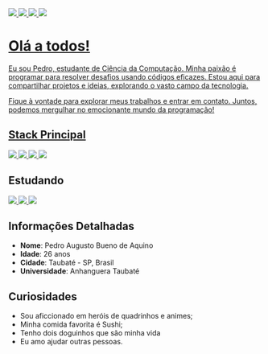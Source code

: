 <div>
  <a target="_blank" href="https://www.linkedin.com/in/pedro-augusto-bueno-de-aquino-3a428b145/">
  <img src="https://img.shields.io/badge/LinkedIn-0077B5?style=for-the-badge&logo=linkedin&logoColor=white" />
  </a>
  <a target="_blank" href="https://twitter.com/PedroAug2305">
  <img src="https://img.shields.io/badge/Twitter-1DA1F2?style=for-the-badge&logo=twitter&logoColor=white" />
  </a>  <a target="_blank" href="https://www.instagram.com/eupedro.js/">
  <img src="https://img.shields.io/badge/Instagram-E4405F?style=for-the-badge&logo=instagram&logoColor=white" />
  </a>  <a target="_blank" href="https://dev.to/pedroaugusto2305">
  <img src="https://img.shields.io/badge/dev.to-0A0A0A?style=for-the-badge&logo=devdotto&logoColor=white" />
</div>

# Olá a todos!

Eu sou Pedro, estudante de Ciência da Computação. Minha paixão é programar para resolver desafios usando códigos eficazes. Estou aqui para compartilhar projetos e ideias, explorando o vasto campo da tecnologia.

Fique à vontade para explorar meus trabalhos e entrar em contato. Juntos, podemos mergulhar no emocionante mundo da programação!

## Stack Principal

<div>

  <a target="_blank" href="#">
    <img src="https://img.shields.io/badge/React-61DAFB.svg?style=for-the-badge&logo=React&logoColor=black" />
  </a>
  <a target="_blank" href="#">
    <img src="https://img.shields.io/badge/Node.js-339933.svg?style=for-the-badge&logo=nodedotjs&logoColor=white" />
  </a>
  <a target="_blank" href="#">
    <img src="https://img.shields.io/badge/MySQL-4479A1.svg?style=for-the-badge&logo=MySQL&logoColor=white" />
  </a>
  <a target="_blank" href="#">
    <img src="https://img.shields.io/badge/Amazon%20AWS-232F3E.svg?style=for-the-badge&logo=Amazon-AWS&logoColor=white" />
  </a>
</div>

## Estudando

<div>
  <a target="_blank" href="#">
    <img src="https://img.shields.io/badge/Clojure-5881D8.svg?style=for-the-badge&logo=Clojure&logoColor=white" />
  </a>
  <a target="_blank" href="#">
    <img src="https://img.shields.io/badge/C-00599C?style=for-the-badge&logo=c&logoColor=white" />
  </a>
  <a target="_blank" href="#">
    <img src="https://img.shields.io/badge/C++-00599C.svg?style=for-the-badge&logo=C++&logoColor=white" />
  </a>
</div>

## Informações Detalhadas

- **Nome**: Pedro Augusto Bueno de Aquino
- **Idade**: 26 anos
- **Cidade**: Taubaté - SP, Brasil
- **Universidade**: Anhanguera Taubaté

## Curiosidades

- Sou aficcionado em heróis de quadrinhos e animes;
- Minha comida favorita é Sushi;
- Tenho dois doguinhos que são minha vida
- Eu amo ajudar outras pessoas.
